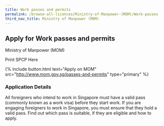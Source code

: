 ```yaml
---
title: Work passes and permits
permalink: /browse-all-licences/Ministry-of-Manpower-(MOM)/Work-passes-and-permits
third_nav_title: Ministry of Manpower (MOM)
---
```


## Apply for Work passes and permits

Ministry of Manpower (MOM)

Print SPCP Here


{% include button.html text="Apply on MOM" src="http://www.mom.gov.sg/passes-and-permits" type="primary" %}

### Application Details

<p>All foreigners who intend to work in Singapore must have a valid pass (commonly known as a work visa) before they start work. If you are engaging foreigners to work in Singapore, you must ensure that they hold a valid pass. Find out which pass is suitable, if they are eligible and how to apply.</p>

